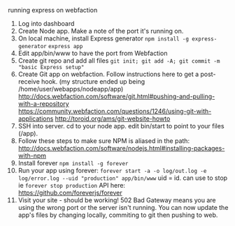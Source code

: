 running express on webfaction

1. Log into dashboard
2. Create Node app. Make a note of the port it's running on.
4. On local machine, install Express generator `npm install -g express-generator` `express app`
5. Edit app/bin/www to have the port from Webfaction
6. Create git repo and add all files `git init; git add -A; git commit -m "basic Express setup"`
3. Create Git app on webfaction. Follow instructions here to get a post-receive hook. (my structure ended up being /home/user/webapps/nodeapp/app)
http://docs.webfaction.com/software/git.html#pushing-and-pulling-with-a-repository https://community.webfaction.com/questions/1246/using-git-with-applications http://toroid.org/ams/git-website-howto
7. SSH into server. cd to your node app. edit bin/start to point to your files (/app).
8. Follow these steps to make sure NPM is aliased in the path: http://docs.webfaction.com/software/nodejs.html#installing-packages-with-npm
9. Install forever `npm install -g forever`
10. Run your app using forever: `forever start -a -o log/out.log -e log/error.log --uid "production" app/bin/www`
    uid = id. can use to stop ie `forever stop production`
    API here: https://github.com/foreverjs/forever
11. Visit your site - should be working! 502 Bad Gateway means you are using the wrong port or the server isn't running. You can now update the app's files by changing locally, commiting to git then pushing to web.